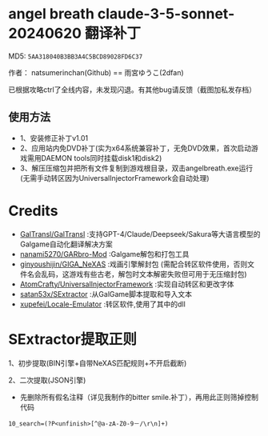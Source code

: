 # angel breath claude-3-5-sonnet-20240620 翻译补丁 

MD5: `5AA318040B3BB3A4C5BCD89028FD6C37`

作者： natsumerinchan(Github) == 雨宮ゆうこ(2dfan)

已根据攻略ctrl了全线内容，未发现闪退。有其他bug请反馈（截图加私发存档）

## 使用方法
- 1、安装修正补丁v1.01
- 2、应用站内免DVD补丁(实为x64系统兼容补丁，无免DVD效果，首次启动游戏需用DAEMON tools同时挂载disk1和disk2)
- 3、解压压缩包并把所有文件复制到游戏根目录，双击angelbreath.exe运行(无需手动转区因为UniversalInjectorFramework会自动处理)

# Credits

- [GalTransl/GalTransl](https://github.com/GalTransl/GalTransl.git) :支持GPT-4/Claude/Deepseek/Sakura等大语言模型的Galgame自动化翻译解决方案
- [nanami5270/GARbro-Mod](https://github.com/nanami5270/GARbro-Mod.git) :Galgame解包和打包工具
- [ginyoushijin/GIGA_NeXAS](https://github.com/ginyoushijin/GIGA_NeXAS.git) :戏画引擎解封包 (需配合转区软件使用，否则文件名会乱码，这游戏有些古老，解包时文本解密失败但可用于无压缩封包)
- [AtomCrafty/UniversalInjectorFramework](https://github.com/AtomCrafty/UniversalInjectorFramework.git) :实现自动转区和更改字体
- [satan53x/SExtractor](https://github.com/satan53x/SExtractor.git) :从GalGame脚本提取和导入文本
- [xupefei/Locale-Emulator](https://github.com/xupefei/Locale-Emulator.git) :转区软件,使用了其中的dll

# SExtractor提取正则
1、初步提取(BIN引擎+自带NeXAS匹配规则+不开启截断)

2、二次提取(JSON引擎)
- 先删除所有假名注释（详见我制作的bitter smile.补丁），再用此正则筛掉控制代码
```
10_search=(?P<unfinish>[^@a-zA-Z0-9－/\r\n]+)
```
